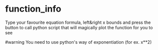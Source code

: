 # function_info
Type your favourite equation formula, left&right x bounds and press the button to call python script that will magically plot the function for you to see 

#warning 
You need to use python's way of  exponentiation (for ex. x**2)
